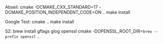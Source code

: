 Abseil:
cmake -DCMAKE_CXX_STANDARD=17 -DCMAKE_POSITION_INDEPENDENT_CODE=ON ..
make install

Google Test:
cmake ..
make install

S2:
brew install gflags glog openssl
cmake -DOPENSSL_ROOT_DIR=`brew --prefix openssl` ..
